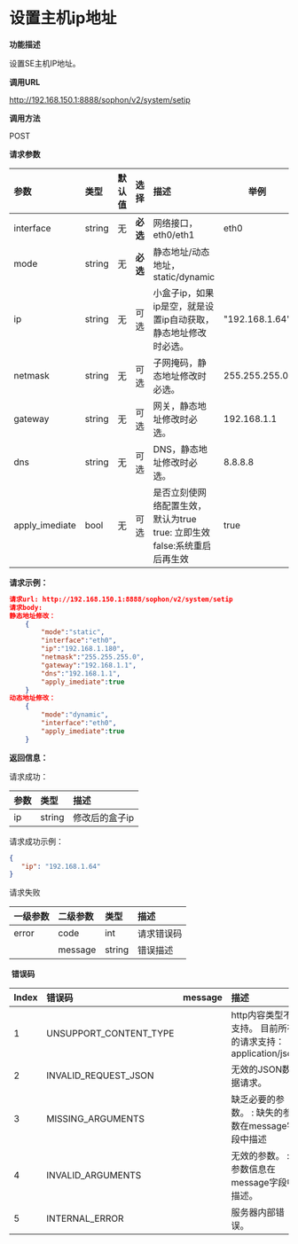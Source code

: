 # 设置主机ip地址 #

**功能描述**

设置SE主机IP地址。

**调用URL**

http://192.168.150.1:8888/sophon/v2/system/setip

**调用方法**

POST

**请求参数**

| 参数           | 类型   | 默认值 | 选择     | 描述                                                         | 举例           |
| :------------- | :----- | ------ | :------- | :----------------------------------------------------------- | -------------- |
| interface      | string | 无     | **必选** | 网络接口， eth0/eth1                                         | eth0           |
| mode           | string | 无     | **必选** | 静态地址/动态地址， static/dynamic                           |                |
| ip             | string | 无     | 可选     | 小盒子ip，如果ip是空，就是设置ip自动获取，静态地址修改时必选。 | "192.168.1.64" |
| netmask        | string | 无     | 可选     | 子网掩码，静态地址修改时必选。                               | 255.255.255.0  |
| gateway        | string | 无     | 可选     | 网关，静态地址修改时必选。                                   | 192.168.1.1    |
| dns            | string | 无     | 可选     | DNS，静态地址修改时必选。                                    | 8.8.8.8        |
| apply_imediate | bool   | 无     | 可选     | 是否立刻使网络配置生效，默认为true<br />true: 立即生效<br />false:系统重启后再生效 | true           |

**请求示例：**

```json
请求url: http://192.168.150.1:8888/sophon/v2/system/setip
请求body:
静态地址修改：
	{
        "mode":"static",
        "interface":"eth0",
        "ip":"192.168.1.180",
        "netmask":"255.255.255.0",
        "gateway":"192.168.1.1",
        "dns":"192.168.1.1",
        "apply_imediate":true
    }
动态地址修改：
	{
    	"mode":"dynamic",
        "interface":"eth0",
		"apply_imediate":true
	}
```

**返回信息：**

请求成功：

| 参数 | 类型   | 描述           |
| :--- | :----- | :------------- |
| ip   | string | 修改后的盒子ip |

请求成功示例：

```json
{
   "ip": "192.168.1.64"
}
```

请求失败

| 一级参数 | 二级参数 | 类型   | 描述       |
| :------- | :------- | :----- | :--------- |
| error    | code     | int    | 请求错误码 |
|          | message  | string | 错误描述   |

​    **错误码**

| Index | 错误码                 | message | 描述                                                      |
| :---- | :--------------------- | :------ | :-------------------------------------------------------- |
| 1     | UNSUPPORT_CONTENT_TYPE |         | http内容类型不支持。 目前所有的请求支持：application/json |
| 2     | INVALID_REQUEST_JSON   |         | 无效的JSON数据请求。                                      |
| 3     | MISSING_ARGUMENTS      |         | 缺乏必要的参数。 : 缺失的参数在message字段中描述          |
| 4     | INVALID_ARGUMENTS      |         | 无效的参数。 : 参数信息在message字段中描述。              |
| 5     | INTERNAL_ERROR         |         | 服务器内部错误。                                          |